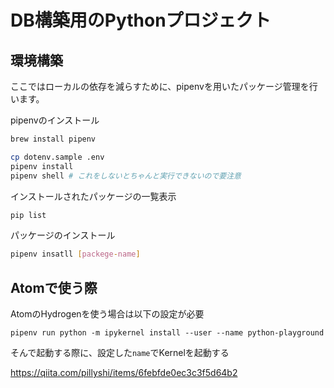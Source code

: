# DB構築用のPythonプロジェクト

## 環境構築

ここではローカルの依存を減らすために、pipenvを用いたパッケージ管理を行います。

pipenvのインストール

```bash
brew install pipenv
```

```bash
cp dotenv.sample .env
pipenv install
pipenv shell # これをしないとちゃんと実行できないので要注意
```

インストールされたパッケージの一覧表示

```bash
pip list
```

パッケージのインストール

```bash
pipenv insatll [packege-name]
```

## Atomで使う際

AtomのHydrogenを使う場合は以下の設定が必要

```
pipenv run python -m ipykernel install --user --name python-playground
```
そんで起動する際に、設定した`name`でKernelを起動する

https://qiita.com/pillyshi/items/6febfde0ec3c3f5d64b2
